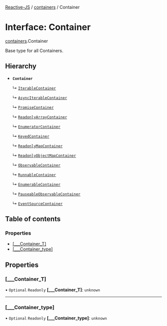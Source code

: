 [Reactive-JS](../README.md) / [containers](../modules/containers.md) / Container

# Interface: Container

[containers](../modules/containers.md).Container

Base type for all Containers.

## Hierarchy

- **`Container`**

  ↳ [`IterableContainer`](containers.IterableContainer.md)

  ↳ [`AsyncIterableContainer`](containers.AsyncIterableContainer.md)

  ↳ [`PromiseContainer`](containers.PromiseContainer.md)

  ↳ [`ReadonlyArrayContainer`](containers.ReadonlyArrayContainer.md)

  ↳ [`EnumeratorContainer`](containers.EnumeratorContainer.md)

  ↳ [`KeyedContainer`](keyed_containers.KeyedContainer.md)

  ↳ [`ReadonlyMapContainer`](keyed_containers.ReadonlyMapContainer.md)

  ↳ [`ReadonlyObjectMapContainer`](keyed_containers.ReadonlyObjectMapContainer.md)

  ↳ [`ObservableContainer`](rx.ObservableContainer.md)

  ↳ [`RunnableContainer`](rx.RunnableContainer.md)

  ↳ [`EnumerableContainer`](rx.EnumerableContainer.md)

  ↳ [`PauseableObservableContainer`](rx.PauseableObservableContainer.md)

  ↳ [`EventSourceContainer`](util.EventSourceContainer.md)

## Table of contents

### Properties

- [[\_\_\_Container\_T]](containers.Container-1.md#[___container_t])
- [[\_\_\_Container\_type]](containers.Container-1.md#[___container_type])

## Properties

### [\_\_\_Container\_T]

• `Optional` `Readonly` **[\_\_\_Container\_T]**: `unknown`

___

### [\_\_\_Container\_type]

• `Optional` `Readonly` **[\_\_\_Container\_type]**: `unknown`
